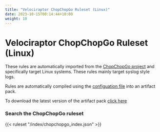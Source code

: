 ```yaml
---
title: "Velociraptor ChopChopGo Ruleset (Linux)"
date: 2023-10-15T00:14:44+10:00
weight: 10
---
```


# Velociraptor ChopChopGo Ruleset (Linux)

These rules are automatically imported from the [ChopChopGo
project](https://github.com/M00NLIG7/ChopChopGo) and specifically
target Linux systems. These rules mainly target syslog style logs.

Rules are automatically compiled using the [configuation
file](https://github.com/Velocidex/velociraptor-sigma-rules/blob/master/config/ChopChopGo_rules.yaml) into an artifact pack.

To download the latest version of the artifact pack [click
here](https://sigma.velocidex.com/Velociraptor-ChopChopGo-Rules.zip)

### Search the ChopChopGo ruleset

{{< ruleset "/index/chopchopgo_index.json" >}}
